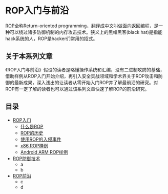 # ROP入门与前沿

[ROP](https://en.wikipedia.org/wiki/Return-oriented_programming)全称Return-oriented programming，翻译成中文叫做面向返回编程，是一种可以绕过诸多防御机制的内存攻击技术。狭义上的黑帽黑客(black hat)是指能hack系统的人，ROP是hacker们常用的招式。

## 关于本系列文章

《ROP入门与前沿》假设的读者是略懂操作系统和汇编，没有二进制攻防的基础，借助样例从ROP入门开始介绍，再引入安全实战领域和学术界关于ROP攻击和防御的最新成果，深入浅出的让读者从零开始入门ROP并了解最前沿的研究。对ROP有一定了解的读者也可以通过该系列文章快速了解ROP的前沿研究。

## 目录
* [ROP入门]()
    + [什么是ROP]()
    + [ROP的历史]()
    + [使用ROP的入侵事件]()
    + [x86 ROP样例]()
    + [Android ARM ROP样例]()
* [ROP防御技术]()
    + a
    + b
* [ROP前沿]()
    + c
    + d

